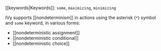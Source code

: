 [[keywords|Keywords]]: `some`, `maximizing`, `minimizing`

IVy supports [[nondeterminism]] in actions using the asterisk (`*`) symbol and `some` keyword, in various forms:

  - [[nondeterministic assignment]]
  - [[nondeterministic conditional]]
  - [[nondeterministic choice]]